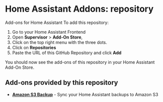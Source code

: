 # Home Assistant Addons: repository

Add-ons for Home Assistant
To add this repository:

1. Go to your Home Assistant Frontend
2. Open **Supervisor** > **Add-On Store**,
3. Click on the top right menu with the three dots.
4. Click on **Repositories**
5. Paste the URL of this GitHub Repository and click **Add**

You should now see the add-ons of this repository in your Home Assistant Add-On Store.

## Add-ons provided by this repository

- **[Amazon S3 Backup](/amazon_s3_backup)** - Sync your Home Assistant backups to Amazon S3
